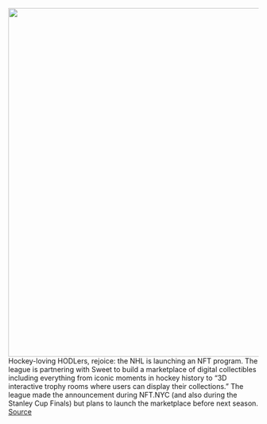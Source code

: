 <img src='https://cdn.vox-cdn.com/thumbor/dPKdAgA6tDlrDKrZnAdojp07PDs=/0x0:4032x2568/1200x800/filters:focal(1694x962:2338x1606)/cdn.vox-cdn.com/uploads/chorus_image/image/71012399/1404695497.0.jpg' width='700px' /><br/>
Hockey-loving HODLers, rejoice: the NHL is launching an NFT program. The league is partnering with Sweet to build a marketplace of digital collectibles including everything from iconic moments in hockey history to “3D interactive trophy rooms where users can display their collections.” The league made the announcement during NFT.NYC (and also during the Stanley Cup Finals) but plans to launch the marketplace before next season.
<a href='https://www.theverge.com/2022/6/24/23181441/nhl-nfts-sweet-digital-collectibles'> Source <a/>